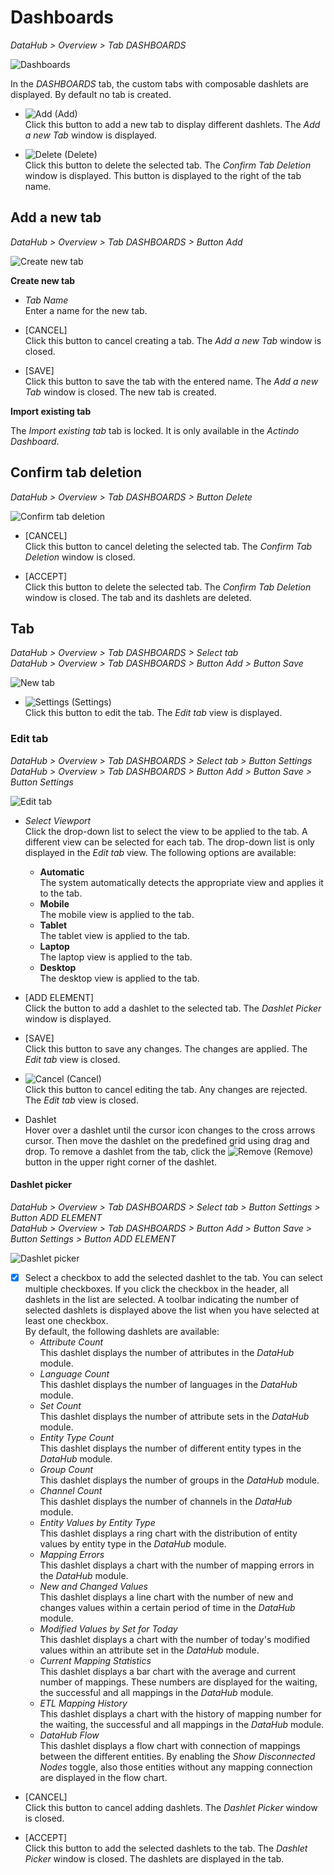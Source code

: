 # Dashboards

*DataHub > Overview > Tab DASHBOARDS*

![Dashboards](../../Assets/Screenshots/DataHub/Overview/Dashboards.png "[Dashboards]")

In the *DASHBOARDS* tab, the custom tabs with composable dashlets are displayed. By default no tab is created.

- ![Add](../../Assets/Icons/Plus06.png "[Add]") (Add)   
  Click this button to add a new tab to display different dashlets. The *Add a new Tab* window is displayed.

- ![Delete](../../Assets/Icons/Cross04.png "[Delete]") (Delete)   
  Click this button to delete the selected tab. The *Confirm Tab Deletion* window is displayed. This button is displayed to the right of the tab name.



## Add a new tab

*DataHub > Overview > Tab DASHBOARDS > Button Add*

![Create new tab](../../Assets/Screenshots/DataHub/Overview/CreateNewTab.png "[Create new tab]")

**Create new tab**

- *Tab Name*   
  Enter a name for the new tab.

- [CANCEL]   
  Click this button to cancel creating a tab. The *Add a new Tab* window is closed.

- [SAVE]   
  Click this button to save the tab with the entered name. The *Add a new Tab* window is closed. The new tab is created.

**Import existing tab**

The *Import existing tab* tab is locked. It is only available in the *Actindo Dashboard*.

[comment]: <> (Link zu Actindo dashboard einfügen sobald beschrieben)



## Confirm tab deletion

*DataHub > Overview > Tab DASHBOARDS > Button Delete*

![Confirm tab deletion](../../Assets/Screenshots/DataHub/Overview/ConfirmTabDeletion.png "[Confirm tab deletion]")

- [CANCEL]   
  Click this button to cancel deleting the selected tab. The *Confirm Tab Deletion* window is closed.

- [ACCEPT]   
  Click this button to delete the selected tab. The *Confirm Tab Deletion* window is closed. The tab and its dashlets are deleted.



## Tab

*DataHub > Overview > Tab DASHBOARDS > Select tab*   
*DataHub > Overview > Tab DASHBOARDS > Button Add > Button Save*   

![New tab](../../Assets/Screenshots/DataHub/Overview/NewTab.png "[New tab]")

- ![Settings](../../Assets/Icons/Settings01.png "[Tool]") (Settings)   
  Click this button to edit the tab. The *Edit tab* view is displayed.  


### Edit tab

*DataHub > Overview > Tab DASHBOARDS > Select tab > Button Settings*   
*DataHub > Overview > Tab DASHBOARDS > Button Add > Button Save > Button Settings*  

![Edit tab](../../Assets/Screenshots/DataHub/Overview/EditTab.png "[Edit tab]")

- *Select Viewport*   
  Click the drop-down list to select the view to be applied to the tab. A different view can be selected for each tab. The drop-down list is only displayed in the *Edit tab* view. The following options are available:    
  - **Automatic**   
    The system automatically detects the appropriate view and applies it to the tab.
  - **Mobile**   
    The mobile view is applied to the tab.  
  - **Tablet**   
    The tablet view is applied to the tab.  
  - **Laptop**   
    The laptop view is applied to the tab.  
  - **Desktop**   
    The desktop view is applied to the tab.  


- [ADD ELEMENT]   
  Click the button to add a dashlet to the selected tab. The *Dashlet Picker* window is displayed.

- [SAVE]   
  Click this button to save any changes. The changes are applied. The *Edit tab* view is closed.

- ![Cancel](../../Assets/Icons/Cross02.png "[Cancel]") (Cancel)   
  Click this button to cancel editing the tab. Any changes are rejected. The *Edit tab* view is closed.

- Dashlet   
  Hover over a dashlet until the cursor icon changes to the cross arrows cursor. Then move the dashlet on the predefined grid using drag and drop. To remove a dashlet from the tab, click the ![Remove](../../Assets/Icons/Cross03.png "[Remove]") (Remove) button in the upper right corner of the dashlet.  



#### Dashlet picker

*DataHub > Overview > Tab DASHBOARDS > Select tab > Button Settings > Button ADD ELEMENT*   
*DataHub > Overview > Tab DASHBOARDS > Button Add > Button Save > Button Settings > Button ADD ELEMENT*  

![Dashlet picker](../../Assets/Screenshots/DataHub/Overview/DashletPicker.png "[Dashlet picker]")

- [x]    
  Select a checkbox to add the selected dashlet to the tab. You can select multiple checkboxes. If you click the checkbox in the header, all dashlets in the list are selected. A toolbar indicating the number of selected dashlets is displayed above the list when you have selected at least one checkbox.   
  By default, the following dashlets are available:
  - *Attribute Count*   
    This dashlet displays the number of attributes in the *DataHub* module.
  - *Language Count*   
    This dashlet displays the number of languages in the *DataHub* module.
  -	*Set Count*   
    This dashlet displays the number of attribute sets in the *DataHub* module.
  -	*Entity Type Count*   
    This dashlet displays the number of different entity types in the *DataHub* module.
  -	*Group Count*   
    This dashlet displays the number of groups in the *DataHub* module.
  -	*Channel Count*   
    This dashlet displays the number of channels in the *DataHub* module.
  -	*Entity Values by Entity Type*   
    This dashlet displays a ring chart with the distribution of entity values by entity type in the *DataHub* module.
  -	*Mapping Errors*   
    This dashlet displays a chart with the number of mapping errors in the *DataHub* module.
  -	*New and Changed Values*   
    This dashlet displays a line chart with the number of new and changes values within a certain period of time in the *DataHub* module.
  -	*Modified Values by Set for Today*   
    This dashlet displays a chart with the number of today's modified values within an attribute set in the *DataHub* module.
  -	*Current Mapping Statistics*   
    This dashlet displays a bar chart with the average and current number of mappings. These numbers are displayed for the waiting, the successful and all mappings in the *DataHub* module.
  -	*ETL Mapping History*   
    This dashlet displays a chart with the history of mapping number for the waiting, the successful and all mappings in the *DataHub* module.
  -	*DataHub Flow*   
    This dashlet displays a flow chart with connection of mappings between the different entities. By enabling the *Show Disconnected Nodes* toggle, also those entities without any mapping connection are displayed in the flow chart.  

[comment]: <> (Check dashlet description)

- [CANCEL]   
  Click this button to cancel adding dashlets. The *Dashlet Picker* window is closed.

- [ACCEPT]   
  Click this button to add the selected dashlets to the tab. The *Dashlet Picker* window is closed. The dashlets are displayed in the tab.
